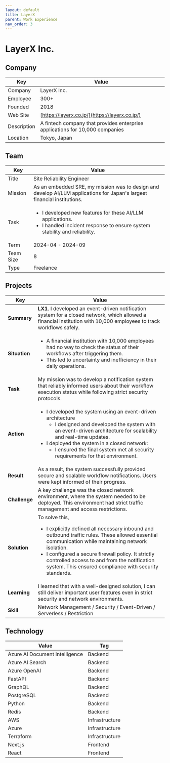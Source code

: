 ```yaml
---
layout: default
title: LayerX
parent: Work Experience
nav_order: 3
---
```


# LayerX Inc.

## Company

| Key         | Value                                                                     |
| ----------- | ------------------------------------------------------------------------- |
| Company     | LayerX Inc.                                                               |
| Employee    | 300+                                                                      |
| Founded     | 2018                                                                      |
| Web Site    | [https://layerx.co.jp/](https://layerx.co.jp/)                      |
| Description | A fintech company that provides enterprise applications for 10,000 companies |
| Location    | Tokyo, Japan                                                              |

## Team

<table>
  <thead>
    <tr>
      <th>Key</th>
      <th>Value</th>
    </tr>
  </thead>
  <tbody>
    <tr>
      <td>Title</td>
      <td>Site Reliability Engineer</td>
    </tr>
    <tr>
      <td>Mission</td>
      <td>As an embedded SRE, my mission was to design and develop AI/LLM applications for Japan's largest financial institutions.</td>
    </tr>
    <tr>
      <td>Task</td>
      <td>
        <ul>
          <li>I developed new features for these AI/LLM applications.</li>
          <li>I handled incident response to ensure system stability and reliability.</li>
        </ul>
      </td>
    </tr>
    <tr>
      <td>Term</td>
      <td>2024-04 - 2024-09</td>
    </tr>
    <tr>
      <td>Team Size</td>
      <td>8</td>
    </tr>
    <tr>
      <td>Type</td>
      <td>Freelance</td>
    </tr>
  </tbody>
</table>

## Projects

<table>
  <thead>
    <tr>
      <th>Key</th>
      <th>Value</th>
    </tr>
  </thead>
  <tbody>
    <tr>
      <td><strong>Summary</strong></td>
      <td><strong>LX1</strong>. I developed an event-driven notification system for a closed network, which allowed a financial institution with 10,000 employees to track workflows safely.</td>
    </tr>
    <tr>
      <td><strong>Situation</strong></td>
      <td>
        <ul>
          <li>A financial institution with 10,000 employees had no way to check the status of their workflows after triggering them.</li>
          <li>This led to uncertainty and inefficiency in their daily operations.</li>
        </ul>
      </td>
    </tr>
    <tr>
      <td><strong>Task</strong></td>
      <td>My mission was to develop a notification system that reliably informed users about their workflow execution status while following strict security protocols.</td>
    </tr>
    <tr>
      <td><strong>Action</strong></td>
      <td>
        <ul>
          <li>I developed the system using an event-driven architecture
            <ul>
              <li>I designed and developed the system with an event-driven architecture for scalability and real-time updates.</li>
            </ul>
          </li>
          <li>I deployed the system in a closed network:
            <ul>
              <li>I ensured the final system met all security requirements for that environment.</li>
            </ul>
          </li>
        </ul>
      </td>
    </tr>
    <tr>
      <td><strong>Result</strong></td>
      <td>As a result, the system successfully provided secure and scalable workflow notifications. Users were kept informed of their progress.</td>
    </tr>
    <tr>
      <td><strong>Challenge</strong></td>
      <td>A key challenge was the closed network environment, where the system needed to be deployed. This environment had strict traffic management and access restrictions.</td>
    </tr>
    <tr>
      <td><strong>Solution</strong></td>
      <td>To solve this, <ul>
          <li>I explicitly defined all necessary inbound and outbound traffic rules. These allowed essential communication while maintaining network isolation.</li>
          <li>I configured a secure firewall policy. It strictly controlled access to and from the notification system. This ensured compliance with security standards.</li>
        </ul>
      </td>
    </tr>
    <tr>
      <td><strong>Learning</strong></td>
      <td>I learned that with a well-designed solution, I can still deliver important user features even in strict security and network environments.</td>
    </tr>
    <tr>
      <td><strong>Skill</strong></td>
      <td>Network Management / Security / Event-Driven / Serverless / Restriction</td>
    </tr>
  </tbody>
</table>

## Technology

| Value                          | Tag            |
| ------------------------------ | -------------- |
| Azure AI Document Intelligence | Backend        |
| Azure AI Search                | Backend        |
| Azure OpenAI                   | Backend        |
| FastAPI                        | Backend        |
| GraphQL                        | Backend        |
| PostgreSQL                     | Backend        |
| Python                         | Backend        |
| Redis                          | Backend        |
| AWS                            | Infrastructure |
| Azure                          | Infrastructure |
| Terraform                      | Infrastructure |
| Next.js                        | Frontend       |
| React                          | Frontend       |
